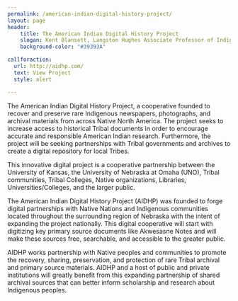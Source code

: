 ```yaml
---
permalink: /american-indian-digital-history-project/
layout: page
header: 
    title: The American Indian Digital History Project
    slogan: Kent Blansett, Langston Hughes Associate Professor of Indigenous Studies and History, University of Kansas, and director of the American Indian Digital History Project.
    background-color: "#39393A"

callforaction:
  url: http://aidhp.com/
  text: View Project
  style: alert

---
```

The American Indian Digital History Project, a cooperative founded to recover and preserve rare Indigenous newspapers, photographs, and archival materials from across Native North America. The project seeks to increase access to historical Tribal documents in order to encourage accurate and responsible American Indian research. Furthermore, the project will be seeking partnerships with Tribal governments and archives to create a digital repository for local Tribes. 

This innovative digital project is a cooperative partnership between the University of Kansas, the University of Nebraska at Omaha (UNO), Tribal communities, Tribal Colleges, Native organizations, Libraries, Universities/Colleges, and the larger public. 

The American Indian Digital History Project (AIDHP) was founded to forge digital partnerships with Native Nations and Indigenous communities located throughout the surrounding region of Nebraska with the intent of expanding the project nationally. This digital cooperative will start with digitizing key primary source documents like Akwesasne Notes and will make these sources free, searchable, and accessible to the greater public.

AIDHP works partnership with Native peoples and communities to promote the recovery, sharing, preservation, and protection of rare Tribal archival and primary source materials. AIDHP and a host of public and private institutions will greatly benefit from this expanding partnership of shared archival sources that can better inform scholarship and research about Indigenous peoples. 
